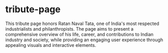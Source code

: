 # tribute-page
This tribute page honors Ratan Naval Tata, one of India's most respected industrialists and philanthropists. The page aims to present a comprehensive overview of his life, career, and contributions to Indian industry and society, while providing an engaging user experience through appealing visuals and interactive elements.

